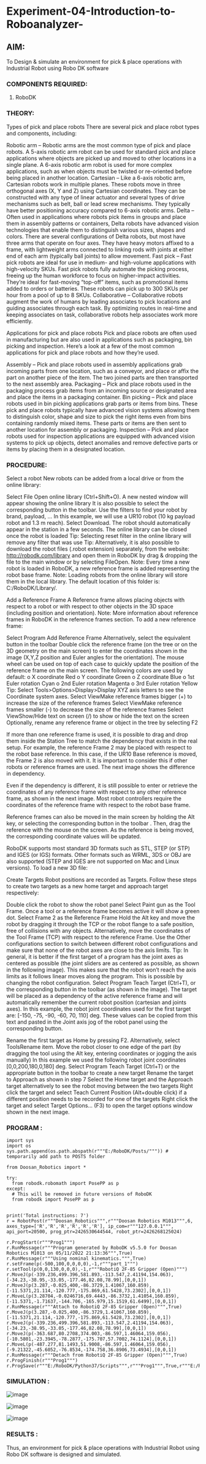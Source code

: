 # Experiment-04-Introduction-to-Roboanalyzer-
## AIM: 
To Design & simulate an environment for pick & place operations with Industrial Robot using Robo DK software
### COMPONENTS REQUIRED:
1.	RoboDK

### THEORY: 

 Types of pick and place robots
There are several pick and place robot types and components, including:

Robotic arm – Robotic arms are the most common type of pick and place robots. A 5-axis robotic arm robot can be used for standard pick and place applications where objects are picked up and moved to other locations in a single plane. A 6-axis robotic arm robot is used for more complex applications, such as when objects must be twisted or re-oriented before being placed in another location.
Cartesian – Like a 6-axis robotic arm, Cartesian robots work in multiple planes. These robots move in three orthogonal axes (X, Y and Z) using Cartesian coordinates. They can be constructed with any type of linear actuator and several types of drive mechanisms such as belt, ball or lead screw mechanisms. They typically have better positioning accuracy compared to 6-axis robotic arms.
Delta – Often used in applications where robots pick items in groups and place them in assembly patterns or containers, Delta robots have advanced vision technologies that enable them to distinguish various sizes, shapes and colors. There are several configurations of Delta robots, but most have three arms that operate on four axes. They have heavy motors affixed to a frame, with lightweight arms connected to linking rods with joints at either end of each arm (typically ball joints) to allow movement.
Fast pick – Fast pick robots are ideal for use in medium- and high-volume applications with high-velocity SKUs. Fast pick robots fully automate the picking process, freeing up the human workforce to focus on higher-impact activities. They’re ideal for fast-moving “top-off” items, such as promotional items added to orders or batteries. These robots can pick up to 300 SKUs per hour from a pool of up to 8 SKUs.
Collaborative – Collaborative robots augment the work of humans by leading associates to pick locations and guiding associates through each task. By optimizing routes in real-time and keeping associates on task, collaborative robots help associates work more efficiently.

Applications for pick and place robots
Pick and place robots are often used in manufacturing but are also used in applications such as packaging, bin picking and inspection. Here’s a look at a few of the most common applications for pick and place robots and how they’re used.

Assembly – Pick and place robots used in assembly applications grab incoming parts from one location, such as a conveyor, and place or affix the part on another piece of the item. The two joined parts are then transported to the next assembly area.
Packaging – Pick and place robots used in the packaging process grab items from an incoming source or designated area and place the items in a packaging container.
Bin picking – Pick and place robots used in bin picking applications grab parts or items from bins. These pick and place robots typically have advanced vision systems allowing them to distinguish color, shape and size to pick the right items even from bins containing randomly mixed items. These parts or items are then sent to another location for assembly or packaging.
Inspection – Pick and place robots used for inspection applications are equipped with advanced vision systems to pick up objects, detect anomalies and remove defective parts or items by placing them in a designated location.


### PROCEDURE:

Select a robot New robots can be added from a local drive or from the online library:

Select File Open online library (Ctrl+Shift+O). A new nested window will appear showing the online library It is also possible to select the corresponding button in the toolbar. Use the filters to find your robot by brand, payload, ... In this example, we will use a UR10 robot (10 kg payload robot and 1.3 m reach). Select Download. The robot should automatically appear in the station in a few seconds. The online library can be closed once the robot is loaded Tip: Selecting reset filter in the online library will remove any filter that was use Tip: Alternatively, it is also possible to download the robot files (.robot extension) separately, from the website: http://robodk.com/library and open them in RoboDK by drag & dropping the file to the main window or by selecting FileOpen. Note: Every time a new robot is loaded in RoboDK, a new reference frame is added representing the robot base frame. Note: Loading robots from the online library will store them in the local library. The default location of this folder is: C:/RoboDK/Library/.

Add a Reference Frame A Reference frame allows placing objects with respect to a robot or with respect to other objects in the 3D space (including position and orientation). Note: More information about reference frames in RoboDK in the reference frames section. To add a new reference frame:

Select Program Add Reference Frame Alternatively, select the equivalent button in the toolbar Double click the reference frame (on the tree or on the 3D geometry on the main screen) to enter the coordinates shown in the image (X,Y,Z position and Euler angles for the orientation). The mouse wheel can be used on top of each case to quickly update the position of the reference frame on the main screen. The following colors are used by default: o X coordinate Red o Y coordinate Green o Z coordinate Blue o 1st Euler rotation Cyan o 2nd Euler rotation Magenta o 3rd Euler rotation Yellow Tip: Select Tools>Options>Display>Display XYZ axis letters to see the Coordinate system axes. Select ViewMake reference frames bigger (+) to increase the size of the reference frames Select ViewMake reference frames smaller (-) to decrease the size of the reference frames Select ViewShow/Hide text on screen (/) to show or hide the text on the screen Optionally, rename any reference frame or object in the tree by selecting F2

If more than one reference frame is used, it is possible to drag and drop them inside the Station Tree to match the dependency that exists in the real setup. For example, the reference Frame 2 may be placed with respect to the robot base reference. In this case, if the UR10 Base reference is moved, the Frame 2 is also moved with it. It is important to consider this if other robots or reference frames are used. The next image shows the difference in dependency.

Even if the dependency is different, it is still possible to enter or retrieve the coordinates of any reference frame with respect to any other reference frame, as shown in the next image. Most robot controllers require the coordinates of the reference frame with respect to the robot base frame.

Reference frames can also be moved in the main screen by holding the Alt key, or selecting the corresponding button in the toolbar . Then, drag the reference with the mouse on the screen. As the reference is being moved, the corresponding coordinate values will be updated.

RoboDK supports most standard 3D formats such as STL, STEP (or STP) and IGES (or IGS) formats. Other formats such as WRML, 3DS or OBJ are also supported (STEP and IGES are not supported on Mac and Linux versions). To load a new 3D file:

Create Targets Robot positions are recorded as Targets. Follow these steps to create two targets as a new home target and approach target respectively:

Double click the robot to show the robot panel Select Paint gun as the Tool Frame. Once a tool or a reference frame becomes active it will show a green dot. Select Frame 2 as the Reference Frame Hold the Alt key and move the robot by dragging it through the TCP or the robot flange to a safe position, free of collisions with any objects. Alternatively, move the coordinates of the Tool Frame (TCP) with respect to the reference Frame. Use the Other configurations section to switch between different robot configurations and make sure that none of the robot axes are close to the axis limits. Tip: In general, it is better if the first target of a program has the joint axes as centered as possible (the joint sliders are as centered as possible, as shown in the following image). This makes sure that the robot won’t reach the axis limits as it follows linear moves along the program. This is possible by changing the robot configuration. Select Program Teach Target (Ctrl+T), or the corresponding button in the toolbar (as shown in the image). The target will be placed as a dependency of the active reference frame and will automatically remember the current robot position (cartesian and joints axes). In this example, the robot joint coordinates used for the first target are: [-150, -75, -90, -60, 70, 110] deg. These values can be copied from this text and pasted in the Joint axis jog of the robot panel using the corresponding button.

Rename the first target as Home by pressing F2. Alternatively, select ToolsRename item. Move the robot closer to one edge of the part (by dragging the tool using the Alt key, entering coordinates or jogging the axis manually) In this example we used the following robot joint coordinates [0,0,200,180,0,180] deg. Select Program Teach Target (Ctrl+T) or the appropriate button in the toolbar to create a new target Rename the target to Approach as shown in step 7 Select the Home target and the Approach target alternatively to see the robot moving between the two targets Right click the target and select Teach Current Position (Alt+double click) if a different position needs to be recorded for one of the targets Right click the target and select Target Options… (F3) to open the target options window shown in the next image.

### PROGRAM :
```python3
import sys
import os
sys.path.append(os.path.abspath(r"""E:/RoboDK/Posts/""")) # temporarily add path to POSTS folder

from Doosan_Robotics import *

try:
  from robodk.robomath import PosePP as p
except:
  # This will be removed in future versions of RoboDK
  from robodk import PosePP as p


print('Total instructions: 7')
r = RobotPost(r"""Doosan_Robotics""",r"""Doosan Robotics M1013""",6, axes_type=['R','R','R','R','R','R'], ip_com=r"""127.0.0.1""", api_port=20500, prog_ptr=2426530644544, robot_ptr=2426268125024)

r.ProgStart(r"""Prog1""")
r.RunMessage(r"""Program generated by RoboDK v5.5.0 for Doosan Robotics M1013 on 05/11/2022 21:13:36""",True)
r.RunMessage(r"""Using nominal kinematics.""",True)
r.setFrame(p(-500,100,0,0,0,0),-1,r"""part_1""")
r.setTool(p(0,0,130,0,0,0),-1,r"""RobotiQ 2F-85 Gripper (Open)""")
r.MoveJ(p(-339.236,499.396,581.893,-113.547,2.41194,154.063),[-34.23,-38.95,-33.05,-177.46,82.08,78.99],[0,0,1])
r.MoveJ(p(3.287,-0.025,400,-86.3729,1.41067,160.859),[-11.5371,21.114,-120.777,-175.869,61.5428,73.2302],[0,0,1])
r.MoveL(p(3.28704,-0.0246716,69.4443,-86.3732,1.41054,160.859),[-11.5371,-1.71637,-144.706,-165.979,15.1519,61.6499],[0,0,1])
r.RunMessage(r"""Attach to RobotiQ 2F-85 Gripper (Open)""",True)
r.MoveJ(p(3.287,-0.025,400,-86.3729,1.41067,160.859),[-11.5371,21.114,-120.777,-175.869,61.5428,73.2302],[0,0,1])
r.MoveJ(p(-339.236,499.396,581.893,-113.547,2.41194,154.063),[-34.23,-38.95,-33.05,-177.46,82.08,78.99],[0,0,1])
r.MoveJ(p(-363.687,80.2708,374.003,-86.597,1.46064,159.056),[-10.5801,-23.3945,-78.2877,-175.707,57.7002,74.1124],[0,0,1])
r.MoveL(p(-487.277,81.1493,51.9008,-86.597,1.46064,159.056),[-9.21322,-45.6052,-76.8534,-174.758,36.8906,73.4934],[0,0,1])
r.RunMessage(r"""Detach from RobotiQ 2F-85 Gripper (Open)""",True)
r.ProgFinish(r"""Prog1""")
r.ProgSave(r"""E:/RoboDK/Python37/Scripts""",r"""Prog1""",True,r"""E:/RoboDK/Other/VSCodium/VSCodium.exe""")

```
### SIMULATION :

![image](https://user-images.githubusercontent.com/75235167/200178108-ed64357e-b3fa-45b9-9155-bf777afb78b7.png)

![image](https://user-images.githubusercontent.com/75235167/200178206-04a36b92-10a5-4ead-aadd-744e9d8d89b6.png)

![image](https://user-images.githubusercontent.com/75235167/200178217-9bf119d0-14c8-42ad-9bf3-5c05b6e8d3dc.png)

### RESULTS :  
Thus, an environment for pick & place operations with Industrial Robot using Robo DK software is designed and simulated.
